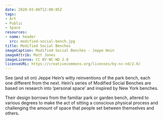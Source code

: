 ```yaml
---
date: 2020-03-06T12:00:05Z
tags:
- Art
- Public
- Space
resources:
- name: header
  src: modified-social-bench.jpg
title: Modified Social Benches
imageCaption: Modified Social Benches - Jeppe Hein
imageAttrib: Matt Jones
imageLicense: CC BY-NC-ND 2.0
licenseURL: https://creativecommons.org/licenses/by-nc-nd/2.0/
---
```


See (and sit on) Jeppe Hein’s witty reinventions of the park bench, each one different from the next. Hein’s series of Modified Social Benches are based on research into ‘personal space’ and inspired by New York benches.

Their design borrows from the familiar park or garden bench, altered to various degrees to make the act of sitting a conscious physical process and challenging the amount of space that people set between themselves and others.
